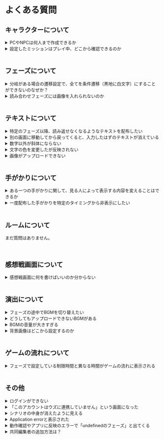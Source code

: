 # よくある質問

## キャラクターについて

<details id="pc-npc">
  <summary>PCやNPCは何人まで作成できるか</summary>
  PC（プレイヤーキャラクター）は7人まで作成できます。<br>NPCは理論上、無限です。
</details>

<details>
  <summary>設定したミッションはプレイ中、どこから確認できるのか</summary>

ウズスタジオのキャラクター編集画面で設定したミッションは、**感想戦画面でのみ**表示されます。プレイ中のテキストタブ等に自動で表示されることはありませんので、プレイヤーにミッションを提示したい場合は**配布するテキスト内に文字情報として載せる**ようにしてください。

</details>

<br>

## フェーズについて

<details>
  <summary>分岐がある場合の遷移設定で、全てを条件遷移（黒地に白文字）にすることができないのなぜか？</summary>

条件遷移で全ての可能性を網羅できていない場合、プレイヤーの選択によっては行きつくフェーズがない状態が発生し、**進行不能**になってしまいます。そういった状況に陥るのを防ぐため、必ず１つは「条件遷移で設定されてない残り全て」に対応する**基本遷移（白地に黒文字）**になるようにしてあります。

</details>

<details>
  <summary>読み合わせフェーズには画像を入れられないのか</summary>
  現在はできません。将来的に機能追加される予定です。
</details>

<br>

## テキストについて

<details>
  <summary>特定のフェーズ以降、読み返せなくなるようなテキストを配布したい</summary>
  テキストの配布条件で「特定のフェーズにいる時のみ」を設定してください。
</details>

<details>
  <summary>別の画面に移動してから戻ってくると、入力したはずのテキストが消えている</summary>
  反映が遅れているだけの可能性が高いため、一度リロード「Ctrl + R」「Command + R」をお試しください。
</details>

<details>
  <summary>数字以外が斜体にならない</summary>
  エディター画面では斜体が反映されません。動作確認やアプリ上では反映されています。
</details>

<details>
  <summary>文字の色を変更したが反映されない</summary>
  もともと黒以外の文字色にしていたテキストの色を別の色で上書きした場合は、エディター画面で即時反映されません。一度リロード「Ctrl + R」「Command + R」をしていただくと反映されます。
</details>

<details>
  <summary>画像がアップロードできない</summary>
  4.5MB以上の画像はアップロードできません。サイズの圧縮をしてからアップロードしてください。<br>4.5MB未満であるがアップロードできていないように見える場合は、リロード「Ctrl + R」「Command + R」をお試しください。<br>それでも反映されない場合は、運営チームにお問い合わせください。
</details>

<br>

## 手がかりについて

<details>
  <summary>ある一つの手がかりに関して、見る人によって表示する内容を変えることはできるか</summary>
  現在はできません。同じ名前の手がかりを複数作成し、配布対象や内容を変えておくことで近い演出は可能です。
</details>

<details>
  <summary>一度配布した手がかりを特定のタイミングから非表示にしたい</summary>
  一度配布した手がかりを所有者の手元から消すような設定はできません。特定のタイミング以降で読み返せないような情報を配布したい場合は、テキストをご利用ください。
</details>

<br>

## ルームについて

まだ質問はありません。

<br>

## 感想戦画面について

<details>
  <summary>感想戦画面に何を書けばいいのか分からない</summary>

推理を必要とするシナリオの場合は、必ず真相とその解説をするタブを追加してください。解説として、どのような内容を書けばいいのか分からない方は、編集部が作成している[こちらの記事](https://uzu-app.notion.site/764f87b115f14abe81a9d8298382c1dc?pvs=4)をご参照ください。

</details>

<br>

## 演出について

<details>
  <summary>フェーズの途中でBGMを切り替えたい</summary>
  
  読み合わせフェーズであれば可能です。[演出](./basic-features/bgm.md)で方法を説明していますので、ご参照ください。

</details>

<details>
  <summary>どうしてもアップロードできないBGMがある</summary>
  4.5MBを超えるBGMはアップロードできません。「mp3 圧縮」等で検索すると、サイズ容量を小さくできるサイトが見つかりますので、4.5MB未満にしてからアップロードしてください。
</details>

<details>
  <summary>BGMの音量が大きすぎる</summary>
  ご自身で音量を調整してからアップロードする必要があります。Audacityなどのアプリや音量調整のできるサイトをご利用ください。
</details>

<details>
  <summary>背景画像はどこから設定するのか</summary>
  現在は背景画像の設定ができません。近いうちに機能追加される予定です。
</details>

<br>

## ゲームの流れについて

<details>
  <summary>フェーズで設定している制限時間と異なる時間がゲームの流れに表示される</summary>
  フェーズの編集画面で設定するタイマーとは別で、ゲームの流れの編集画面でも制限時間を入力する必要があります。フェーズの編集画面で設定した制限時間と同じ時間をゲームの流れの編集画面に入力すれば、不一致が解消されます。
</details>

<br>

## その他

<details>
  <summary>ログインができない</summary>
  GoogleログインやSNSログインはウズアプリのアカウントに連携していなければ使用できません。電話番号認証で入れるかどうか、お試しください。<br>いずれの方法でもログインできない場合は、運営チームにお問い合わせください。
</details>

<details>
  <summary>「このアカウントはウズに連携していません」という画面になった</summary>
  画面に表示されているログアウトをクリックし、もう一度ログインしてください。再ログインで解消しない場合は、運営チームにお問い合わせください。
</details>

<details>
  <summary>シナリオの中身が消えたように見える</summary>
  読み込みが間に合ってないだけの場合が多いです。リロード「Ctrl + R」「Command + R」、あるいは、時間を置いてから再度確認してください。解消しない場合は、運営チームにお問い合わせください。
</details>

<details>
  <summary>Application errorと表示された</summary>
  複数の操作を連続で行ったために、読み込みが間に合ってない可能性があります。リロード「Ctrl + R」「Command + R」、あるいは、時間を置いてから再度確認してください。解消しない場合は、運営チームにお問い合わせください。
</details>

<details>
  <summary>動作確認やアプリに反映のエラーで「undefinedのフェーズ」と出てくる</summary>
  こちらで処理が必要ですので、運営チームにご連絡ください。
</details>

<details>
  <summary>共同編集者の追加方法は？</summary>

シナリオホーム画面の「メンバー」から行います。追加をクリックし、共同編集者の**ウズのユーザー ID**を入力してください。

</details>
